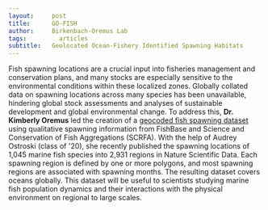 ```yaml
---
layout:     post
title:      GO-FISH
author:     Birkenbach-Oremus Lab
tags: 		  articles
subtitle:  	Geolocated Ocean-Fishery Identified Spawning Habitats
---
```

<!-- Start Writing Below in Markdown -->
Fish spawning locations are a crucial input into fisheries management and conservation plans, and many stocks are especially sensitive to the environmental conditions within these localized zones. Globally collated data on spawning locations across many species has been unavailable, hindering global stock assessments and analyses of sustainable development and global environmental change. To address this, **Dr. Kimberly Oremus** led the creation of a [geocoded fish spawning dataset](https://www.nature.com/articles/s41597-024-03348-3) using qualitative spawning information from FishBase and Science and Conservation of Fish Aggregations (SCRFA). With the help of Audrey Ostroski (class of '20), she recently published the spawning locations of 1,045 marine fish species into 2,931 regions in Nature Scientific Data. Each spawning region is defined by one or more polygons, and most spawning regions are associated with spawning months. The resulting dataset covers oceans globally. This dataset will be useful to scientists studying marine fish population dynamics and their interactions with the physical environment on regional to large scales. 
